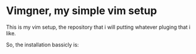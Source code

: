 # Vimgner, my simple vim setup

This is my vim setup, the repository that i will putting
whatever pluging that i like.

So, the installation bassicly is:
